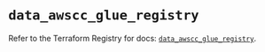 # `data_awscc_glue_registry`

Refer to the Terraform Registry for docs: [`data_awscc_glue_registry`](https://registry.terraform.io/providers/hashicorp/awscc/0.70.0/docs/data-sources/glue_registry).
